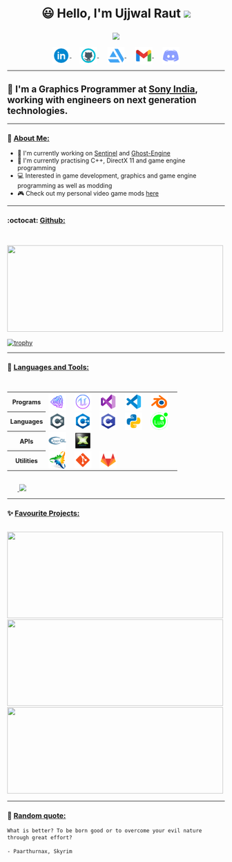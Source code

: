 <h1>
<p align = "center">
  😃 Hello, I'm Ujjwal Raut <img src="https://media.giphy.com/media/hvRJCLFzcasrR4ia7z/giphy.gif" width="28">
</p>
</h1>
<p align = "center">
  <img src = "https://readme-typing-svg.herokuapp.com?color=6AF700&center=true&vCenter=true&width=500&lines=Graphics+Programmer+at+Sony+India;3+years+of+experience">
</p>

<p align = center>
<a href="https://www.linkedin.com/in/ujjwal-raut-cybernethacker14/">
  <img align="center" alt="UjjwalRaut|LinkedIn" width="40px" src="images/linkedin.png" />
</a>&nbsp;&nbsp;&nbsp;&nbsp;
<a href="https://github.com/CybernetHacker14/">
  <img align="center" alt="UjjwalRaut|GitHub" width="40px" src="images/github.png" />
</a>&nbsp;&nbsp;&nbsp;&nbsp;
<a href="https://cybernethacker14.artstation.com/">
  <img align="center" alt="UjjwalRaut|ArtStation" width="40px" src="images/artstation.png" />
</a>&nbsp;&nbsp;&nbsp;&nbsp;
<a href="mailto:ujjwalraut.14@gmail.com">
  <img align="center" alt="UjjwalRaut|Gmail" width="40px" src="images/gmail.png" />
</a>&nbsp;&nbsp;&nbsp;&nbsp;
<img align="center" title="CybernetHacker14#1420" alt="UjjwalRaut|Discord" width="40px" src="images/discord.png" />
<br/>

***

## 🏢 I'm a Graphics Programmer at [Sony India](https://www.sonyindiasoftware.co.in/), working with engineers on next generation technologies.

***

### 👔 <ins>About Me:</ins>

- 🔭 I'm currently working on [Sentinel](https://github.com/CybernetHacker14/Sentinel) and [Ghost-Engine](https://github.com/CybernetHacker14/Ghost-Engine)
- 🌱 I'm currently practising C++, DirectX 11 and game engine programming
- 💻 Interested in game development, graphics and game engine programming as well as modding
- :video_game: Check out my personal video game mods [here](https://github.com/CybernetHacker14/game-mods)

***

### :octocat: <ins>Github:</ins>
<br/>
<p align = "left">
  <a href = "https://github.com/CybernetHacker14">
    <img width = "500em" height = "200em" src = "https://cybernethacker14-github-readme-stats.vercel.app/api?username=CybernetHacker14&show_icons=true&include_all_commit=true&count_private=true&theme=radical"/>
  </a>
</p>

[![trophy](https://github-profile-trophy.vercel.app/?username=CybernetHacker14&theme=radical)](https://github.com/CybernetHacker14)

***

### 🔧 <ins>Languages and Tools:</ins>
<br/>
<p>
<table>
  <tr>
    <th><center>Programs</center></th>
    <td>
      <img align="center" alt="UjjwalRaut|Unity" width="40px" src="images/unity.png" />&nbsp;&nbsp;&nbsp;&nbsp;
      <img align="center" alt="UjjwalRaut|UE" width="40px" src="images/ue.png" />&nbsp;&nbsp;&nbsp;&nbsp;
      <img align="center" alt="UjjwalRaut|VS" width="40px" src="images/visualstudio.png" />&nbsp;&nbsp;&nbsp;&nbsp;
      <img align="center" alt="UjjwalRaut|VSCode" width="40px" src="images/vscode.png" />&nbsp;&nbsp;&nbsp;&nbsp;
      <img align="center" alt="UjjwalRaut|Blender" width="40px" src="images/blender.png" />&nbsp;&nbsp;&nbsp;&nbsp;
    </td>
  </tr>
  <tr>
    <th><center>Languages</center></th>
    <td>
      <img align="center" alt="UjjwalRaut|C#" width="40px" src="images/csharp.png" />&nbsp;&nbsp;&nbsp;&nbsp;
      <img align="center" alt="UjjwalRaut|C++" width="40px" src="images/cpp.png" />&nbsp;&nbsp;&nbsp;&nbsp;
      <img align="center" alt="UjjwalRaut|C" width="40px" src="images/c.png" />&nbsp;&nbsp;&nbsp;&nbsp;
      <img align="center" alt="UjjwalRaut|Python" width="40px" src="images/python.png" />&nbsp;&nbsp;&nbsp;&nbsp;
      <img align="center" alt="UjjwalRaut|Lua" width="40px" src="images/lua.png" />&nbsp;&nbsp;&nbsp;&nbsp;
    </td>
  </tr>
  <tr>
    <th><center>APIs</center></th>
    <td>
      <img align="center" alt="UjjwalRaut|OpenGL" width="40px" src="images/opengl.png" />&nbsp;&nbsp;&nbsp;&nbsp;
      <img align="center" alt="UjjwalRaut|DX11" width="40px" src="images/dx11.png" />&nbsp;&nbsp;&nbsp;&nbsp;
    </td>
  </tr>
  <tr>
    <th><center>Utilities</center></th>
    <td>
      <img align="center" alt="UjjwalRaut|Premake" width="40px" src="images/premake.png" />&nbsp;&nbsp;&nbsp;&nbsp;
      <img align="center" alt="UjjwalRaut|Git" width="40px" src="images/git.png" />&nbsp;&nbsp;&nbsp;&nbsp;
      <img align="center" alt="UjjwalRaut|GitLab" width="40px" src="images/gitlab.png" />&nbsp;&nbsp;&nbsp;&nbsp;
    </td>
  </tr>
</table>
</p>

<p align = "left">
  <br/>
  &nbsp;&nbsp;&nbsp;&nbsp;&nbsp;&nbsp;<a href = "https://github.com/CybernetHacker14">
    <img height = "200em" src = "https://cybernethacker14-github-readme-stats.vercel.app/api/top-langs/?username=CybernetHacker14&layout=compact&langs_count=8&theme=radical"/>
  </a>
</p>

***

### ✨ <ins>Favourite Projects:</ins>
<br/>
<a href = "https://github.com/CybernetHacker14/Sentinel">
  <img width = "500px" height = "200px" src = "https://cybernethacker14-github-readme-stats.vercel.app/api/pin/?username=CybernetHacker14&repo=Sentinel&theme=radical"/>
</a>
<br/>
<a href = "https://github.com/CybernetHacker14/Ghost-Engine">
  <img width = "500px" height = "200px" src = "https://cybernethacker14-github-readme-stats.vercel.app/api/pin/?username=CybernetHacker14&repo=Ghost-Engine&theme=radical"/>
</a>
<br/>
<a href = "https://github.com/CybernetHacker14/PACT">
  <img width = "500em" height = "200px" src = "https://cybernethacker14-github-readme-stats.vercel.app/api/pin/?username=CybernetHacker14&repo=PACT&theme=radical"/>
</a>

***

### :thought_balloon: <ins>Random quote:</ins>

```
What is better? To be born good or to overcome your evil nature through great effort?

- Paarthurnax, Skyrim
```
